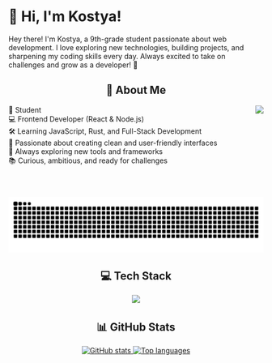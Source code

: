 <h1 align="left">👋 Hi, I'm Kostya!</h1>

<p align="left">
Hey there! I'm Kostya, a 9th-grade student passionate about web development. I love exploring new technologies, building projects, and sharpening my coding skills every day. Always excited to take on challenges and grow as a developer! 🚀
</p>

<h2 align="center">💫 About Me</h2>

<img align="right" height="180" src="./images/cat.gif" />

<p align="left">
🏫 Student<br>
💻 Frontend Developer (React & Node.js)<br>
🛠️ Learning JavaScript, Rust, and Full-Stack Development<br>
🎨 Passionate about creating clean and user-friendly interfaces<br>
🌱 Always exploring new tools and frameworks<br>
📚 Curious, ambitious, and ready for challenges
</p>

<a href='https://github.com/Cat333t'>
  <img src="https://raw.githubusercontent.com/Cat333t/Cat333t/output/snake.svg" alt="Snake animation" />
</a>

<h2 align="center">💻 Tech Stack</h2>

<p align="center">
  <img src="https://skillicons.dev/icons?i=js,react,html,css,rust,tauri,python,nodejs,npm,express,docker,git,github,mongodb&theme=dark&perline=6" />
</p>

<h2 align="center">📊 GitHub Stats</h2>

<div align="center">
  <a href='https://github.com/Cat333t'>
    <img src="https://github-readme-stats.vercel.app/api?username=Cat333t&hide_title=false&hide_rank=false&show_icons=true&include_all_commits=true&count_private=true&disable_animations=false&theme=github_dark&locale=en&hide_border=true&order=1" height="150" alt="GitHub stats" />
    <img src="https://github-readme-stats.vercel.app/api/top-langs?username=Cat333t&locale=en&hide_title=false&layout=compact&card_width=320&langs_count=5&theme=github_dark&hide_border=true&order=2" height="150" alt="Top languages" />
  </a>
</div>
